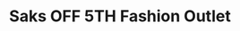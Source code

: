 ---
title: "Saks OFF 5TH Fashion Outlet"
url: /farmington-hills/saks-off-5th-fashion-outlet/
shop: Warenhaus
---